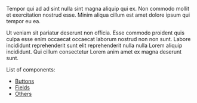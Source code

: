 Tempor qui ad ad sint nulla sint magna aliquip qui ex. Non commodo mollit et exercitation nostrud esse. Minim aliqua cillum est amet dolore ipsum qui tempor eu ea.

Ut veniam sit pariatur deserunt non officia. Esse commodo proident quis culpa esse enim occaecat occaecat laborum nostrud non non sunt. Labore incididunt reprehenderit sunt elit reprehenderit nulla nulla Lorem aliquip incididunt. Qui cillum consectetur Lorem anim amet ex magna deserunt sunt.

List of components:

- [Buttons](#/Components?id=section-buttons)
- [Fields](#/Components?id=section-fields)
- [Others](#/Components?id=section-others)
